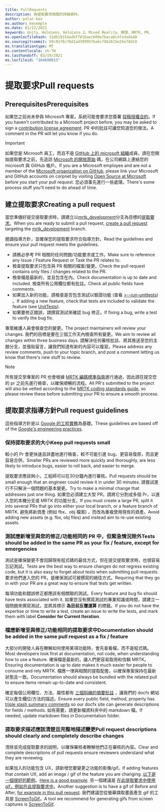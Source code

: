 ```yaml
---
title: PullRequests
description: 與提取要求相關的詳細資料。
author: polar-kev
ms.author: kesemple
ms.date: 01/12/2021
keywords: Unity、HoloLens、HoloLens 2、Mixed Reality、開發、MRTK、PR、
ms.openlocfilehash: 31db19154adbf7016aec609e7baca8c4fa3eda48
ms.sourcegitcommit: 59c91f8c70d1ad30995fba6cf862615e25e78d10
ms.translationtype: MT
ms.contentlocale: zh-TW
ms.lasthandoff: 03/19/2021
ms.locfileid: "104690815"
---
```

# <a name="pull-requests"></a><span data-ttu-id="68c02-104">提取要求</span><span class="sxs-lookup"><span data-stu-id="68c02-104">Pull requests</span></span>

## <a name="prerequisites"></a><span data-ttu-id="68c02-105">Prerequisites</span><span class="sxs-lookup"><span data-stu-id="68c02-105">Prerequisites</span></span>

<span data-ttu-id="68c02-106">如果您之前尚未參與 Microsoft 專案，系統可能會要求您簽署 [投稿授權合約](https://cla.microsoft.com/)。</span><span class="sxs-lookup"><span data-stu-id="68c02-106">If you haven't contributed to a Microsoft project before, you may be asked to sign a [contribution license agreement](https://cla.microsoft.com/).</span></span>
<span data-ttu-id="68c02-107">PR 中的批註可讓您知道您的做法。</span><span class="sxs-lookup"><span data-stu-id="68c02-107">A comment in the PR will let you know if you do.</span></span>

> [!IMPORTANT]
> <span data-ttu-id="68c02-108">如果您是 Microsoft 員工，而且不是 [GitHub 上的 microsoft 組織](https://github.com/Microsoft)成員，請在您開始提取要求之前，先造訪 [Microsoft 的開放原始](https://opensource.microsoft.com/) 碼，在公司網路上連結您的 microsoft 與 GitHub 帳戶。</span><span class="sxs-lookup"><span data-stu-id="68c02-108">If you are a Microsoft employee and are not a member of the [Microsoft organization on GitHub](https://github.com/Microsoft), please link your Microsoft and GitHub accounts on corpnet by visiting [Open Source at Microsoft](https://opensource.microsoft.com/) before you start your pull request.</span></span> <span data-ttu-id="68c02-109">您必須事先進行一些處理。</span><span class="sxs-lookup"><span data-stu-id="68c02-109">There's some process stuff you'll need to do ahead of time.</span></span>

## <a name="creating-a-pull-request"></a><span data-ttu-id="68c02-110">建立提取要求</span><span class="sxs-lookup"><span data-stu-id="68c02-110">Creating a pull request</span></span>

<span data-ttu-id="68c02-111">當您準備好提交提取要求時，請建立以[mrtk_development](https://github.com/microsoft/mixedrealitytoolkit-unity/tree/mrtk_development)分支為目標的[提取要求](https://github.com/microsoft/MixedRealityToolkit-Unity/compare/mrtk_development...mrtk_development?expand=1)。</span><span class="sxs-lookup"><span data-stu-id="68c02-111">When you are ready to submit a pull request, [create a pull request](https://github.com/microsoft/MixedRealityToolkit-Unity/compare/mrtk_development...mrtk_development?expand=1) targeting the [mrtk_development](https://github.com/microsoft/mixedrealitytoolkit-unity/tree/mrtk_development) branch.</span></span>

<span data-ttu-id="68c02-112">閱讀指導方針，並確保您的提取要求符合指導方針。</span><span class="sxs-lookup"><span data-stu-id="68c02-112">Read the guidelines and ensure your pull request meets the guidelines.</span></span>

* <span data-ttu-id="68c02-113">請務必參考 PR 相關的任何問題/功能要求或工作。</span><span class="sxs-lookup"><span data-stu-id="68c02-113">Make sure to reference any Issue / Feature Request or Task the PR relates to.</span></span>
* <span data-ttu-id="68c02-114">檢查提取要求只包含與 PR 相關的檔案/變更。</span><span class="sxs-lookup"><span data-stu-id="68c02-114">Check the pull request contains only files / changes related to the PR.</span></span>
* <span data-ttu-id="68c02-115">檢查檔是最新的，並且包含在內。</span><span class="sxs-lookup"><span data-stu-id="68c02-115">Check documentation is up to date and included.</span></span> <span data-ttu-id="68c02-116">檢查所有公用欄位都有批註。</span><span class="sxs-lookup"><span data-stu-id="68c02-116">Check all public fields have comments.</span></span>
* <span data-ttu-id="68c02-117">如果加入新的功能，請檢查是否包含測試以驗證功能 (查看 [>--run-unittests](UnitTests.md)) 。</span><span class="sxs-lookup"><span data-stu-id="68c02-117">If adding a new feature, check that tests are included to validate the feature (see [UnitTests](UnitTests.md)).</span></span>
* <span data-ttu-id="68c02-118">如果要修正錯誤，請撰寫測試來確認 bug 修正。</span><span class="sxs-lookup"><span data-stu-id="68c02-118">If fixing a bug, write a test to verify the bug fix.</span></span>

<span data-ttu-id="68c02-119">專案維護人員會檢查您的變更。</span><span class="sxs-lookup"><span data-stu-id="68c02-119">The project maintainers will review your changes.</span></span> <span data-ttu-id="68c02-120">我們的目標是要在三個工作天內檢查所有變更。</span><span class="sxs-lookup"><span data-stu-id="68c02-120">We aim to review all changes within three business days.</span></span> <span data-ttu-id="68c02-121">請解決任何審核批註、將其推送至您的主題分支，並張貼留言，讓我們知道有新的內容可以複習。</span><span class="sxs-lookup"><span data-stu-id="68c02-121">Please address any review comments, push to your topic branch, and post a comment letting us know that there's new stuff to review.</span></span>

> [!NOTE]
> <span data-ttu-id="68c02-122">所有提交至專案的 PR 也會根據 [MRTK 編碼標準指南](CodingGuidelines.md)進行通過，因此請在提交您的 pr 之前先進行檢查，以確保順暢的流程。</span><span class="sxs-lookup"><span data-stu-id="68c02-122">All PR's submitted to the project will also be vetted according to the [MRTK coding standards guide](CodingGuidelines.md), so please review these before submitting your PR to ensure a smooth process.</span></span>

## <a name="pull-request-guidelines"></a><span data-ttu-id="68c02-123">提取要求指導方針</span><span class="sxs-lookup"><span data-stu-id="68c02-123">Pull request guidelines</span></span>

<span data-ttu-id="68c02-124">這些指導方針是以 [Google 的工程實務](https://google.github.io/eng-practices/review/developer/small-cls.html)為基礎。</span><span class="sxs-lookup"><span data-stu-id="68c02-124">These guidelines are based off of the [Google's engineering practices](https://google.github.io/eng-practices/review/developer/small-cls.html).</span></span>

### <a name="keep-pull-requests-small"></a><span data-ttu-id="68c02-125">保持提取要求的大小</span><span class="sxs-lookup"><span data-stu-id="68c02-125">Keep pull requests small</span></span>

<span data-ttu-id="68c02-126">較小的 Pr 會更快速且詳盡地進行檢查，較不可能引進 bug、更容易復原，而且更容易合併。</span><span class="sxs-lookup"><span data-stu-id="68c02-126">Smaller PRs are reviewed more quickly and thoroughly, are less likely to introduce bugs, easier to roll back, and easier to merge.</span></span>

<span data-ttu-id="68c02-127">提取要求應該夠小，工程師可以在30分鐘內進行審核。</span><span class="sxs-lookup"><span data-stu-id="68c02-127">Pull requests should be small enough that an engineer could review it in under 30 minutes.</span></span> <span data-ttu-id="68c02-128">請嘗試進行不只解決一個問題的基本變更。</span><span class="sxs-lookup"><span data-stu-id="68c02-128">Try to make a minimal change that addresses just one thing.</span></span> <span data-ttu-id="68c02-129">如果您必須建立大型 PR，請將它分割成多個 Pr，以進入您的本機分支或 MRTK 的功能分支。</span><span class="sxs-lookup"><span data-stu-id="68c02-129">If you must create a large PR, split it into several PRs that go into either your local branch, or a feature branch of MRTK.</span></span> <span data-ttu-id="68c02-130">避免將新資產 (例如 fbx、obj 檔案) ，而改為重複使用現有的資產。</span><span class="sxs-lookup"><span data-stu-id="68c02-130">Avoid adding new assets (e.g. fbx, obj files) and instead aim to re-use existing assets.</span></span>

### <a name="tests-should-be-added-in-the-same-pr-as-your-fix--feature-except-for-emergencies"></a><span data-ttu-id="68c02-131">測試應新增至與您的修正/功能相同的 PR 中，但緊急情況除外</span><span class="sxs-lookup"><span data-stu-id="68c02-131">Tests should be added in the same PR as your fix / feature, except for emergencies</span></span>

<span data-ttu-id="68c02-132">測試是確保變更不會回歸現有程式碼的最佳方式，但在提交提取要求時，也很容易忘記測試。</span><span class="sxs-lookup"><span data-stu-id="68c02-132">Tests are the best way to ensure changes do not regress existing code, but it is also easy to forget about tests when submitting pull requests.</span></span> <span data-ttu-id="68c02-133">要求他們進入您的 PR，是確保測試可被撰寫的絕佳方式。</span><span class="sxs-lookup"><span data-stu-id="68c02-133">Requiring that they go in with your PR are a great way to ensure that tests get written.</span></span>

<span data-ttu-id="68c02-134">每項功能和錯誤修正都應該有相關聯的測試。</span><span class="sxs-lookup"><span data-stu-id="68c02-134">Every feature and bug fix should have tests associated with it.</span></span> <span data-ttu-id="68c02-135">如果您沒有撰寫測試的專業知識或時間，請建立一個問題來撰寫測試，並將其標示 **為目前反覆運算** 的標籤。</span><span class="sxs-lookup"><span data-stu-id="68c02-135">If you do not have the expertise or time to write a test, create an issue to write the tests, and mark them with label **Consider for Current Iteration**.</span></span>

### <a name="documentation-should-be-added-in-the-same-pull-request-as-a-fix--feature"></a><span data-ttu-id="68c02-136">檔應新增至與修正/功能相同的提取要求中</span><span class="sxs-lookup"><span data-stu-id="68c02-136">Documentation should be added in the same pull request as a fix / feature</span></span>

<span data-ttu-id="68c02-137">大部分的開發人員在瞭解如何使用某項功能時，會先查看檔，而不是程式碼。</span><span class="sxs-lookup"><span data-stu-id="68c02-137">Most developers look first at documentation, not code, when understanding how to use a feature.</span></span> <span data-ttu-id="68c02-138">確保檔是最新的，讓人們更容易取用和信賴 MRTK。</span><span class="sxs-lookup"><span data-stu-id="68c02-138">Ensuring documentation is up to date makes it much easier for people to consume and rely MRTK.</span></span>  <span data-ttu-id="68c02-139">檔應一律與相關的提取配套，以確保專案保持在最新狀態且一致。</span><span class="sxs-lookup"><span data-stu-id="68c02-139">Documentation should always be bundled with the related pull to ensure items remain up-to-date and consistent.</span></span>

<span data-ttu-id="68c02-140">確定每個公用欄位、方法、屬性都有 [三個斜線的摘要批註](https://dotnet.github.io/docfx/spec/triple_slash_comments_spec.html) ，讓我們的 docfx 網站可以產生欄位/方法的描述。</span><span class="sxs-lookup"><span data-stu-id="68c02-140">Ensure every public field, method, property has [triple slash summary comments](https://dotnet.github.io/docfx/spec/triple_slash_comments_spec.html) so our docfx site can generate descriptions for fields / methods.</span></span> <span data-ttu-id="68c02-141">如有需要，請更新檔資料夾中的 markdown 檔。</span><span class="sxs-lookup"><span data-stu-id="68c02-141">If needed, update markdown files in Documentation folder.</span></span>

### <a name="pull-request-descriptions-should-clearly-and-completely-describe-changes"></a><span data-ttu-id="68c02-142">提取要求描述應該清楚且完整地描述變更</span><span class="sxs-lookup"><span data-stu-id="68c02-142">Pull request descriptions should clearly and completely describe changes</span></span>

<span data-ttu-id="68c02-143">清除並完成提取要求的說明，以確保審核者瞭解他們正在審核的內容。</span><span class="sxs-lookup"><span data-stu-id="68c02-143">Clear and complete descriptions of pull requests ensure reviewers understand what they are reviewing.</span></span>

<span data-ttu-id="68c02-144">如果加入的功能包含 UX，請新增您要變更之功能的影像/gif。</span><span class="sxs-lookup"><span data-stu-id="68c02-144">If adding features that contain UX, add an image / gif of the feature you are changing.</span></span> <span data-ttu-id="68c02-145">[以下是一個很好的範例](https://github.com/microsoft/MixedRealityToolkit-Unity/pull/4532)。</span><span class="sxs-lookup"><span data-stu-id="68c02-145">[Here is a good example](https://github.com/microsoft/MixedRealityToolkit-Unity/pull/4532).</span></span> <span data-ttu-id="68c02-146">另一個建議是 [在此提取要求中使用 gif，例如在此提取要求中](https://github.com/microsoft/MixedRealityToolkit-Unity/pull/5896)。</span><span class="sxs-lookup"><span data-stu-id="68c02-146">Another suggestion is to have a gif of Before and After, [for example in this pull request](https://github.com/microsoft/MixedRealityToolkit-Unity/pull/5896).</span></span> <span data-ttu-id="68c02-147">我們建議您從螢幕擷取畫面產生 gif 的工具是 [ScreenToGif](https://www.screentogif.com/)。</span><span class="sxs-lookup"><span data-stu-id="68c02-147">A tool we recommend for generating gifs from screen captures is [ScreenToGif](https://www.screentogif.com/).</span></span>
